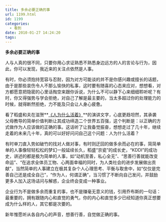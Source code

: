 ```yaml
---
title: 多余必要正确的事
url: 1199.html
id: 1199
categories:
  - 看到
date: 2010-01-27 14:24:20
tags:
---
```


**多余必要正确的事**

  
人与人真的很不同，只要你用心求证熟悉不熟悉身边远方的人的言论与行为，因此，你可以发现，我近来的关注点依然是人事。  
  
有时，你必须抱持宽容与忍耐，因为对方可能谈的并不是你感兴趣或擅长的话题，由于是那些哀伤令人不那么愉快的私事，这时要有随喜的心态来应对，想想看，对方都愿意把隐密的心里话掏空来跟你诉说，为什么不可以静下心来细细聆听呢？有时，你又得强势与学会拒绝，对自己了解是最主要的，当太多超过你的处理能力的时候，就得断然拒绝，力不能及只会让人身心疲惫。  
  
看了稻盛和夫在滋贺**[《人为什么活着》](http://www.imayun.com.cn/html/business/5973.html)**的演讲文字，心底更趋坦然，其承袭父母教导的简单价值判断让其成功缔造二个世界五百强，这个判断是：以正确的方式做作为人应该做的正确的事。这话听了让我备觉振奋，想想走过了几十年，继续走着的未来几十年，真的可以好好问问自己这个问题：人为什么活着？  
  
有时单刀直入势如破竹的找对人做对事，有时则迂回的做多余而必在的事，简简单单的人事像轻轻松松的梦幻一般延续长久，稻盛“京瓷”的成长史，“KDDI”的成功史，讲述的都是极为简单的人事，如“动机至善，私心全无”、“思善行善就能改变命运”、“在追求全体员工物、心两面幸福的同时，为人类社会的进步发展做出贡献”，当然简单的人事建立在极其复杂个人心理思考、平衡与取舍中，如“仅仅是完善自己还是成全自己”，“作为人，何谓正确”，当习惯了不断向自己发问，并鼓励更多人加入这场诘问与解惑，企业终会变成一种事业。  
  
企业行为不是做多余而重复的事，也不是赚毫无意义的钱，引用乔布斯的一句话：最重要的，拥有跟随内心和直觉的勇气，你的内心和直觉多少已经知道你真正想要成为什么样的人，其它都是次要的。  
  
新年惟愿听从各自内心的声音，想善行善，自觉做正确的事。